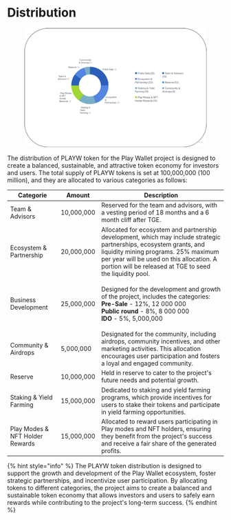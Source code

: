 # Distribution

<figure><img src="../.gitbook/assets/Distribution.png" alt=""><figcaption></figcaption></figure>

The distribution of PLAYW token for the Play Wallet project is designed to create a balanced, sustainable, and attractive token economy for investors and users. The total supply of PLAYW tokens is set at 100,000,000 (100 million), and they are allocated to various categories as follows:

| Categorie                       | Amount     | Description                                                                                                                                                                                                                                                         |
| ------------------------------- | ---------- | ------------------------------------------------------------------------------------------------------------------------------------------------------------------------------------------------------------------------------------------------------------------- |
| Team & Advisors                 | 10,000,000 | Reserved for the team and advisors, with a vesting period of 18 months and a 6 month cliff after TGE.                                                                                                                                                               |
| Ecosystem & Partnership         | 20,000,000 | Allocated for ecosystem and partnership development, which may include strategic partnerships, ecosystem grants, and liquidity mining programs. 25% maximum per year will be used on this allocation. A portion will be released at TGE to seed the liquidity pool. |
| Business Development            | 25,000,000 | <p>Designed for the development and growth of the project, includes the categories: <strong>Pre-Sale</strong> - 12%, 12 000 000 <br><strong>Public round</strong> - 8%, 8 000 000 <br><strong>IDO</strong> - 5%, 5,000,000</p>                                      |
| Community & Airdrops            | 5,000,000  | Designated for the community, including airdrops, community incentives, and other marketing activities. This allocation encourages user participation and fosters a loyal and engaged community.                                                                    |
| Reserve                         | 10,000,000 | Held in reserve to cater to the project's future needs and potential growth.                                                                                                                                                                                        |
| Staking & Yield Farming         | 15,000,000 | Dedicated to staking and yield farming programs, which provide incentives for users to stake their tokens and participate in yield farming opportunities.                                                                                                           |
| Play Modes & NFT Holder Rewards | 15,000,000 | Allocated to reward users participating in Play modes and NFT holders, ensuring they benefit from the project's success and receive a fair share of the generated profits.                                                                                          |

{% hint style="info" %}
The PLAYW token distribution is designed to support the growth and development of the Play Wallet ecosystem, foster strategic partnerships, and incentivize user participation. By allocating tokens to different categories, the project aims to create a balanced and sustainable token economy that allows investors and users to safely earn rewards while contributing to the project's long-term success.
{% endhint %}
